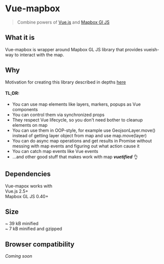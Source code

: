 # Vue-mapbox

> Combine powers of [Vue.js](https://vuejs.org/) and [Mapbox Gl JS](https://mapbox.com/mapbox-gl-js)

## What it is

Vue-mapbox is wrapper around Mapbox GL JS library that provides vueish-way to interact with the map.

## Why
Motivation for creating this library described in depths [here](motivation.md)

#### TL;DR:
 - You can use map elements like layers, markers, popups as Vue components
 - You can control them via synchronized props
 - They respect Vue lifecycle, so you don't need bother to cleanup elements on map
 - You can use them in OOP-style, for example use GeojsonLayer.move() instead of getting layer object from map and use map.move(layer)
 - You can do async map operations and get results in Promise without messing with map events and figuring out what action cause it
 - You can catch map events like Vue events
 - ...and other good stuff that makes work with map _**vuetified**_ 👌

## Dependencies
Vue-mapox works with  
Vue.js 2.5+  
 Mapbox GL JS 0.40+  
 
## Size
 ~ 39 kB minified  
 ~ 7 kB minified and gzipped
 
## Browser compatibility
_Coming soon_

